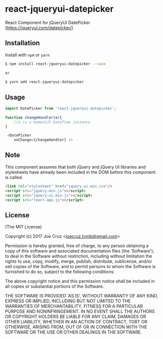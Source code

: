 # react-jqueryui-datepicker
React Component for jQueryUI DatePicker (https://jqueryui.com/datepicker/)

Installation
------------

Install with `npm` or `yarn`

``` bash
$ npm install react-jqueryui-datepicker --save
 
or
 
$ yarn add react-jqueryui-datepicker
```

Usage
-----

```javascript
import DatePicker from 'react-jqueryui-datepicker';
 
function changeHandler(e){
	//e is a momentJS DateTime instance
}

 <DatePicker 
    onChange={changeHandler} />
```

Note
-----

This component assumes that both jQuery and jQuery UI libraries and stylesheets have already been included in the DOM before this component is called.

```html
<link rel="stylesheet" href="jquery-ui.min.css"/>
<script src="jquery.min.js"></script>
<script src="jquery-ui.min.js"></script>
<script src="react-app.js"></script>
```

License
-------

(The MIT License)

Copyright (c) 2017 Joe Cruz &lt;joecruz.tvmb@gmail.com&gt;

Permission is hereby granted, free of charge, to any person obtaining
a copy of this software and associated documentation files (the
'Software'), to deal in the Software without restriction, including
without limitation the rights to use, copy, modify, merge, publish,
distribute, sublicense, and/or sell copies of the Software, and to
permit persons to whom the Software is furnished to do so, subject to
the following conditions:

The above copyright notice and this permission notice shall be
included in all copies or substantial portions of the Software.

THE SOFTWARE IS PROVIDED 'AS IS', WITHOUT WARRANTY OF ANY KIND,
EXPRESS OR IMPLIED, INCLUDING BUT NOT LIMITED TO THE WARRANTIES OF
MERCHANTABILITY, FITNESS FOR A PARTICULAR PURPOSE AND NONINFRINGEMENT.
IN NO EVENT SHALL THE AUTHORS OR COPYRIGHT HOLDERS BE LIABLE FOR ANY
CLAIM, DAMAGES OR OTHER LIABILITY, WHETHER IN AN ACTION OF CONTRACT,
TORT OR OTHERWISE, ARISING FROM, OUT OF OR IN CONNECTION WITH THE
SOFTWARE OR THE USE OR OTHER DEALINGS IN THE SOFTWARE.